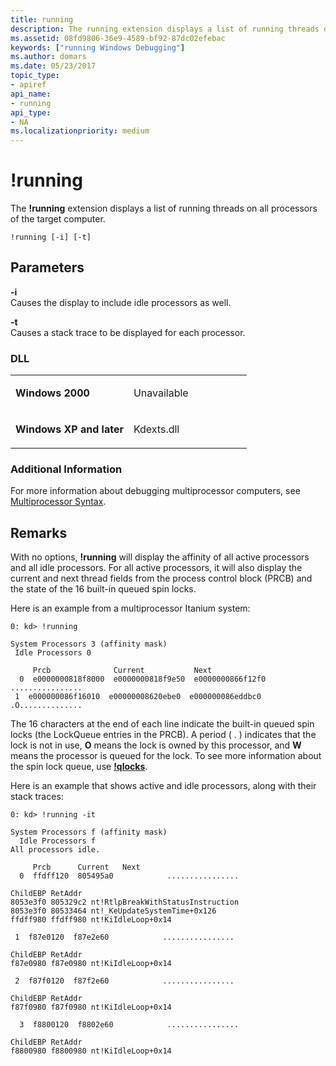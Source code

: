 ```yaml
---
title: running
description: The running extension displays a list of running threads on all processors of the target computer.
ms.assetid: 08fd9806-36e9-4589-bf92-87dc02efebac
keywords: ["running Windows Debugging"]
ms.author: domars
ms.date: 05/23/2017
topic_type:
- apiref
api_name:
- running
api_type:
- NA
ms.localizationpriority: medium
---
```


# !running


The **!running** extension displays a list of running threads on all processors of the target computer.

```dbgcmd
!running [-i] [-t]
```

## <span id="ddk__running_dbg"></span><span id="DDK__RUNNING_DBG"></span>Parameters


<span id="_______-i______"></span><span id="_______-I______"></span> **-i**   
Causes the display to include idle processors as well.

<span id="_______-t______"></span><span id="_______-T______"></span> **-t**   
Causes a stack trace to be displayed for each processor.

### <span id="DLL"></span><span id="dll"></span>DLL

<table>
<colgroup>
<col width="50%" />
<col width="50%" />
</colgroup>
<tbody>
<tr class="odd">
<td align="left"><p><strong>Windows 2000</strong></p></td>
<td align="left"><p>Unavailable</p></td>
</tr>
<tr class="even">
<td align="left"><p><strong>Windows XP and later</strong></p></td>
<td align="left"><p>Kdexts.dll</p></td>
</tr>
</tbody>
</table>

 

### <span id="Additional_Information"></span><span id="additional_information"></span><span id="ADDITIONAL_INFORMATION"></span>Additional Information

For more information about debugging multiprocessor computers, see [Multiprocessor Syntax](multiprocessor-syntax.md).

Remarks
-------

With no options, **!running** will display the affinity of all active processors and all idle processors. For all active processors, it will also display the current and next thread fields from the process control block (PRCB) and the state of the 16 built-in queued spin locks.

Here is an example from a multiprocessor Itanium system:

```dbgcmd
0: kd> !running
 
System Processors 3 (affinity mask)
 Idle Processors 0
 
     Prcb              Current           Next
  0  e0000000818f8000  e0000000818f9e50  e0000000866f12f0  ................
 1  e000000086f16010  e00000008620ebe0  e000000086eddbc0  .O..............
```

The 16 characters at the end of each line indicate the built-in queued spin locks (the LockQueue entries in the PRCB). A period ( . ) indicates that the lock is not in use, **O** means the lock is owned by this processor, and **W** means the processor is queued for the lock. To see more information about the spin lock queue, use [**!qlocks**](-qlocks.md).

Here is an example that shows active and idle processors, along with their stack traces:

```dbgcmd
0: kd> !running -it
 
System Processors f (affinity mask)
  Idle Processors f
All processors idle.
 
     Prcb      Current   Next
  0  ffdff120  805495a0            ................
 
ChildEBP RetAddr
8053e3f0 805329c2 nt!RtlpBreakWithStatusInstruction
8053e3f0 80533464 nt!_KeUpdateSystemTime+0x126
ffdff980 ffdff980 nt!KiIdleLoop+0x14
 
 1  f87e0120  f87e2e60            ................
 
ChildEBP RetAddr
f87e0980 f87e0980 nt!KiIdleLoop+0x14
 
 2  f87f0120  f87f2e60            ................
 
ChildEBP RetAddr
f87f0980 f87f0980 nt!KiIdleLoop+0x14
 
  3  f8800120  f8802e60            ................
 
ChildEBP RetAddr
f8800980 f8800980 nt!KiIdleLoop+0x14
```

 

 





